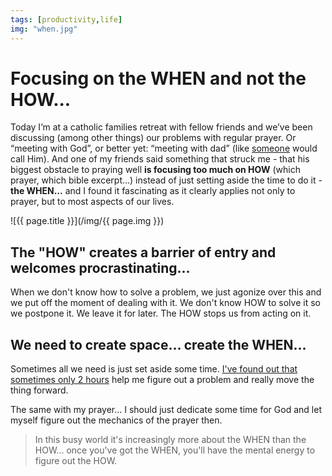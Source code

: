 ```yaml
---
tags: [productivity,life]
img: "when.jpg"
---
```


# Focusing on the WHEN and not the HOW...

Today I’m at a catholic families retreat with fellow friends and we’ve been discussing (among other things) our problems with regular prayer. Or “meeting with God”, or better yet: “meeting with dad” (like [someone](https://en.m.wikipedia.org/wiki/Lucifer_(TV_series)) would call Him). And one of my friends said something that struck me - that his biggest obstacle to praying well **is focusing too much on HOW** (which prayer, which bible excerpt...) instead of just setting aside the time to do it - **the WHEN...** and I found it fascinating as it clearly applies not only to prayer, but to most aspects of our lives.

<!--More-->

![{{ page.title }}](/img/{{ page.img }})

## The "HOW" creates a barrier of entry and welcomes procrastinating...

When we don't know how to solve a problem, we just agonize over this and we put off the moment of dealing with it. We don't know HOW to solve it so we postpone it. We leave it for later. The HOW stops us from acting on it.

## We need to create space... create the WHEN...

Sometimes all we need is just set aside some time. [I've found out that sometimes only 2 hours](https://sliwinski.com/2hours) help me figure out a problem and really move the thing forward.

The same with my prayer... I should just dedicate some time for God and let myself figure out the mechanics of the prayer then.

> In this busy world it's increasingly more about the WHEN than the HOW... once you've got the WHEN, you'll have the mental energy to figure out the HOW.

[n]: https://nozbe.com/?a=mike
[p]: https://thepodcast.fm/